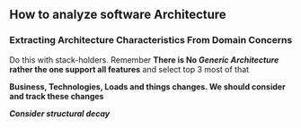 ## How to analyze software Architecture

### Extracting Architecture Characteristics From Domain Concerns
Do this with stack-holders. Remember **There is No _Generic Architecture_ rather the one support all features** and select top 3 most of that

**Business, Technologies, Loads and things changes. We should consider and track these changes**
<br />

***Consider structural decay***


